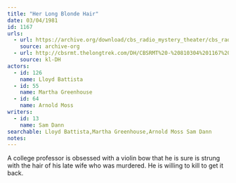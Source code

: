 ```yaml
---
title: "Her Long Blonde Hair"
date: 03/04/1981
id: 1167
urls: 
  - url: https://archive.org/download/cbs_radio_mystery_theater/cbs_radio_mystery_theater-1151-1200.zip/cbs_radio_mystery_theater-1151-1200%2Fcbsrmt_1167_her_long_blonde_hair.mp3
    source: archive-org
  - url: http://cbsrmt.thelongtrek.com/DH/CBSRMT%20-%20810304%201167%20Her%20Long%20Blonde%20Hair_dh.mp3
    source: kl-DH
actors:  
  - id: 126
    name: Lloyd Battista  
  - id: 55
    name: Martha Greenhouse  
  - id: 64
    name: Arnold Moss
writers:  
  - id: 13
    name: Sam Dann
searchable: Lloyd Battista,Martha Greenhouse,Arnold Moss Sam Dann
notes:  
---
```

A college professor is obsessed with a violin bow that he is sure is strung with the hair of his late wife who was murdered. He is willing to kill to get it back.